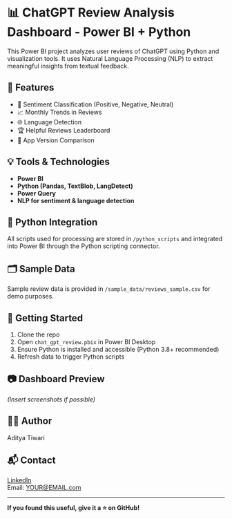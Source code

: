 
# 📊 ChatGPT Review Analysis Dashboard - Power BI + Python

This Power BI project analyzes user reviews of ChatGPT using Python and visualization tools. It uses Natural Language Processing (NLP) to extract meaningful insights from textual feedback.

## 🔧 Features

- 💬 Sentiment Classification (Positive, Negative, Neutral)
- 📈 Monthly Trends in Reviews
- 🌐 Language Detection
- 🏆 Helpful Reviews Leaderboard
- 🧪 App Version Comparison

## 💡 Tools & Technologies
- **Power BI**
- **Python (Pandas, TextBlob, LangDetect)**
- **Power Query**
- **NLP for sentiment & language detection**

## 🧠 Python Integration
All scripts used for processing are stored in `/python_scripts` and integrated into Power BI through the Python scripting connector.

## 🗂 Sample Data
Sample review data is provided in `/sample_data/reviews_sample.csv` for demo purposes.

## 🚀 Getting Started
1. Clone the repo
2. Open `chat_gpt_review.pbix` in Power BI Desktop
3. Ensure Python is installed and accessible (Python 3.8+ recommended)
4. Refresh data to trigger Python scripts

## 📷 Dashboard Preview
_(Insert screenshots if possible)_

## 🧑‍💻 Author
Aditya Tiwari

## 📬 Contact
[LinkedIn](https://www.linkedin.com/in/YOUR-LINKEDIN-ID)  
Email: YOUR@EMAIL.com

---

**If you found this useful, give it a ⭐ on GitHub!**
